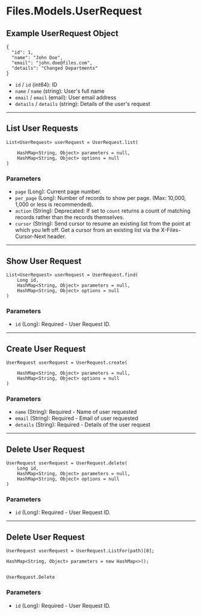 # Files.Models.UserRequest

## Example UserRequest Object

```
{
  "id": 1,
  "name": "John Doe",
  "email": "john.doe@files.com",
  "details": "Changed Departments"
}
```

* `id` / `id`  (int64): ID
* `name` / `name`  (string): User's full name
* `email` / `email`  (email): User email address
* `details` / `details`  (string): Details of the user's request


---

## List User Requests

```
List<UserRequest> userRequest = UserRequest.list(
    
    HashMap<String, Object> parameters = null,
    HashMap<String, Object> options = null
)
```

### Parameters

* `page` (Long): Current page number.
* `per_page` (Long): Number of records to show per page.  (Max: 10,000, 1,000 or less is recommended).
* `action` (String): Deprecated: If set to `count` returns a count of matching records rather than the records themselves.
* `cursor` (String): Send cursor to resume an existing list from the point at which you left off.  Get a cursor from an existing list via the X-Files-Cursor-Next header.


---

## Show User Request

```
List<UserRequest> userRequest = UserRequest.find(
    Long id, 
    HashMap<String, Object> parameters = null,
    HashMap<String, Object> options = null
)
```

### Parameters

* `id` (Long): Required - User Request ID.


---

## Create User Request

```
UserRequest userRequest = UserRequest.create(
    
    HashMap<String, Object> parameters = null,
    HashMap<String, Object> options = null
)
```

### Parameters

* `name` (String): Required - Name of user requested
* `email` (String): Required - Email of user requested
* `details` (String): Required - Details of the user request


---

## Delete User Request

```
UserRequest userRequest = UserRequest.delete(
    Long id, 
    HashMap<String, Object> parameters = null,
    HashMap<String, Object> options = null
)
```

### Parameters

* `id` (Long): Required - User Request ID.


---

## Delete User Request

```
UserRequest userRequest = UserRequest.ListFor(path)[0];

HashMap<String, Object> parameters = new HashMap<>();


UserRequest.Delete
```

### Parameters

* `id` (Long): Required - User Request ID.
